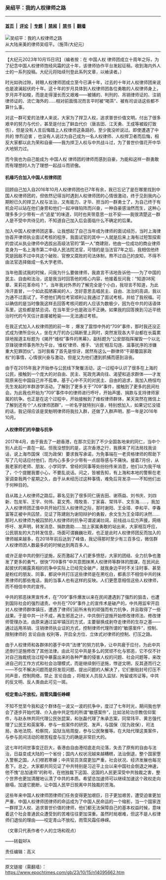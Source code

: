 ### 吴绍平：我的人权律师之路

---

#### [首页](../../../..?n14095662) &nbsp;|&nbsp; [评论](../../../../../epoch-comment?n14095662) &nbsp;|&nbsp; [专题](../../../../../epoch-special?n14095662) &nbsp;|&nbsp; [禁闻](../../../../../epoch-news?n14095662) &nbsp;|&nbsp; [禁书](../../../../../books?n14095662) &nbsp;|&nbsp; [翻墙](https://github.com/gfw-breaker/nogfw/blob/master/README.md?n14095662)


<div><img alt="吴绍平：我的人权律师之路" class="attachment-djy_600_400 size-djy_600_400 wp-post-image" src="https://i.epochtimes.com/assets/uploads/2022/02/id13557445-download-600x400.jpg"/>
<div class="caption">
 从大陆来美的律师吴绍平。（施萍/大纪元）
</div></div><hr/><div class="post_content" id="artbody" itemprop="articleBody">
 <!-- article content begin -->
 <p>
  【大纪元2023年10月15日讯】（编者按：在
  <ok href="https://www.epochtimes.com/gb/tag/%E4%B8%AD%E5%9B%BD%E4%BA%BA%E6%9D%83.html">
   中国人权
  </ok>
  律师团成立十周年之际，为了纪念中国人权律师饱经风霜的这十年，该律师协作平台发起征稿，收到海内外人士的一系列投稿。大纪元将陆续刊登此系列文章，以飨读者。）
 </p>
 <p>
  时光如驹过隙，转眼人权律师团成立至今已满十年，过去的十年对人权律师团来说也是波澜起伏的十年。这十年的岁月具体到人权律师团各位勇敢的人权律师身上，岁月并不如梭，而是走得漫长而又艰难——被捕的、判刑的、吊销律师证的、注销律师证的、流亡海外的……相对前面情况而言平时被“喝茶”、被有司谈话这些都不算什么事。
 </p>
 <p>
  对这一群可爱的法律人来说，大家为了捍卫人权，追求普世价值文明，付出了很多艰辛的努力与代价，甚至是付出了鲜血代价（唐吉田、江天勇、王成等被殴打致伤），但是没有人言后悔踏上人权律师这条路的，至少我没听说过。即使遭遇了中共的
  <ok href="https://www.epochtimes.com/gb/tag/%E6%83%A8%E7%83%88%E8%BF%AB%E5%AE%B3.html">
   惨烈迫害
  </ok>
  ，也没有人说过为自己成为一名人权律师、人权捍卫者而后悔，相反大家都以此为荣和自豪——我为捍卫人权与中共战斗过，为了普世价值花开中华大地努力过。
 </p>
 <p>
  而今我也为自己能成为
  <ok href="https://www.epochtimes.com/gb/tag/%E4%B8%AD%E5%9B%BD%E4%BA%BA%E6%9D%83.html">
   中国人权
  </ok>
  律师团的律师而感到自豪，为能和这样一群勇敢而有理想的人为了理想一起战斗而骄傲。
 </p>
 <h4>
  机缘巧合加入中国人权律师团
 </h4>
 <p>
  回顾自己加入自2016年10月人权律师团也已7年有余，我已忘记了是在哪里找到中国人权律师团的，但依然记得当时遇到人权律师团的心情很激动，终于见到我内心期盼已久的捍卫人权与法治，又有能力、才华、担当的一群勇士了，为自己终于有机会可以站在他们身旁和他们一起冲锋陷阵而兴奋，一种自豪感油然而生，这种心理多多少少带有一点“追星”的味道，同时也夹带意思一丝不安——我很清楚这一群人是不受中共待见的，不知道自己加入后会面临什么不确定的后果。
 </p>
 <p>
  加入中国人权律师团这事，让我想起了自己当年成为律师的面试经历，当时上海律协首开律师执业面试考核的程序，我面试官的其中一人就是后来上海有过短暂探索的尝试从执业律师中选拔出高级法官的“第一人”商建刚，他由一位成功的商业律师变身为一名上海市第二中级人民法院法官，可惜的是当法官7年之后，我相信他终究是因敌不过中共这个破败、官僚又腐败的司法体制，熬不过自己的良知，不得不由法官选择做成一名大学老师。
 </p>
 <p>
  当年他面试我的时候，问我为什么要做律师，我直言不讳地告诉他——为了中国的民主、自由和法治，这是我当时回答他的核心内容，他接着反问我：“知道08宪章、茉莉花革命吗？”，当年我对外界的了解完全是个小白，我坦言不知道，为此冷汗直冒，一个如此孤陋寡闻的人，怎好意思去唱民主、自由、法治的高调，我以为通不过面试了。不想他们两位考官顺利让我通过了面试考核，并给了我祝福。可以确信的是当时像我这样去回答考核问题的人应该为数极少，因为在中共的话语体系里，这些都是禁忌词，在当年至少也是政治不正确，如果我的回答换到习近平统治时代的今天估计直接被枪毙——无法通过考核。
 </p>
 <p>
  在我正式加入人权律师团的前一年 ，爆发了震惊中外的“709”事件，那时我还没正式成为律所合伙人，坐在大厅的办公隔断里上网时，突然发现各大平台都在长篇累牍地报道主标题为《揭开“维权”事件的黑幕》，副标题为“公安部指挥摧毁一个以北京锋锐律师事务所为平台，‘维权’律师、推手、‘访民’相互勾连、滋事扰序的涉嫌重大犯罪团伙”。当时我看了首先是惊讶，居然有这么一群律师“干颠覆国家政权“的事情，心情很兴奋与激动，但是又为他们遭到抓捕而感到沮丧。
 </p>
 <p>
  由于在2015年我才开始参与公民线下聚餐活动，这一过程中认识了很多在上海的公民，接触到一个庞大的对自由、民主、宪政充满向往、渴望和追求群体——才发现原来在中国自己并不孤单。基于心中不灭的对民主、自由的追求，我加入杨恒均先生发起的羊群游学活动，了解到了更多关于“709”事件，接触到了更多的民间社会。为此我也开始为“709”事件中的律师进行呼吁，开始声援、捐款与支持律师家属的抗争。也正是在这个过程中，开始接触到了维权律师群体，某天突然在微信上了解到还有个“人权律师团群”，一听名字就特别兴奋，特别想加入，如果记忆没错的话，我记得应该是吴魁明律师将我拉入群，还做了入群声明，那一年是2016年10月。
 </p>
 <h4>
  人权律师们的辛酸与抗争
 </h4>
 <p>
  2017年4月，由于我去了一趟香港，在那次见到了不少全国各地来的同仁，当中个别人此后一直在一起。但我没想到的是，这次香港之行，我换来了司法局找我谈话，说上海市国保（现为政保）要求我写承诺，为免事端在一老资格律师的帮助下写了几句话应付他们，而内心多多少少带有一点屈辱感与不痛快。接着7月份，从我老家的老师、朋友、小学同学、曾经的同事等处纷纷传来消息，他们以为我干啥了，个个提醒我要小心，不要乱说话。问之，皆被告知，有上海和本地的警察在老家调查我两个星期之久，由于从未经历过这种事情，难免后背发凉——不知他们出于何种目的。
 </p>
 <p>
  自从踏上人权律师之路后，慕名见到了很多同仁唐吉田、谢燕益、刘书庆、刘四新、包龙军、王宇、何伟、葛文秀、隋牧青、丁家喜、常玮平、文东海……，我加入人权律师团正值中共开始打压人权律师之际，那时谢阳、王全璋、李和平、李春富等正被中共囚禁，见证了陈建刚为谢阳辩护的勇毅，余文生为王全璋的决然……那时人权律师为被囚禁的人权律师的抗争可谓波澜壮阔，前线战斗后方声援，网络呼吁、发声明，转发消息、捐款救助……加上家属勇敢的站出来，大家相互呼应，公民朋友的大力转发信息，场面可谓巍巍壮观，也正是此时人权律师团反而加入的律师越来越多，在2018年前后达到了峰值，我记得那时至少有三百多位，微信群人权律师团人数最多的的时候达到两百多人。
 </p>
 <p>
  或许正是中共的倒行逆施，反而激起了人们更多愤怒，大家的团结、全力抗争也激发了更多的勇气，很快“709事件”中共意图抹黑人权律师等群体的图谋，在民间此起彼伏的揭露真相的抗争中实际上已经完全破产，就我身边平时不关注时事、甚至是粉红的朋友、同事，都说中共打压这些律师是在黑吃白，都表示不相信中共的抹黑律师的那些鬼话，我的当事人也有这样的反映。人们更愿意相信这些人权律师，而不相信中共的宣传。
 </p>
 <p>
  中共的邪恶抹黑宣传术，在“709”事件爆发以来在民间遭遇到了强烈的狙击，也遭到国际社会的强烈谴责。中共在“709”事件上的宣传术是破产的，中共用监牢开启对人权律师群体镇压，遭遇了律师们前所未有的顽强而有力抗争，并且取得了一些战果。于是中共一计不成，再生邪恶之计，中共倒行逆施开始修改律师法、修改律师管理办法，由原来通过监牢镇压的方式，主要替换成剥夺走律师的生存之基——通过运用吊销、注销律师执业证的方式，控制律师代理所谓的“敏感案件”，控制、限制律师的
  <ok href="https://www.epochtimes.com/gb/tag/%E8%A8%80%E8%AE%BA%E8%87%AA%E7%94%B1.html">
   言论自由
  </ok>
  权利等，开启全方位、立体式对律师的控制、打压之路。
 </p>
 <p>
  由于人权律师和各群体的基于中共“法律”的努力抗争，让中共疲于应付，为此中共还倒行逆施修改了其他法律。由此可见中共是多么的冥顽不化与邪恶，它不仅不针对自己独裁统治过程中暴露出来的各种严重的侵害人权的问题、社会问题等，来改进自己的工作方式和社会治理模式，而是继续倒行逆施，悖逆文明，反其道而行之——不仅不解决问题而是将发现问题、提出问题的人解决了，它们删贴封号打压不同声音，控制网络，禁止
  <ok href="https://www.epochtimes.com/gb/tag/%E8%A8%80%E8%AE%BA%E8%87%AA%E7%94%B1.html">
   言论自由
  </ok>
  ，将相关人员投入监狱、拘留或吊证等。中共的反文明、反人类由此可见一斑。
 </p>
 <h4>
  咬定青山不放松，雨雪风霜任峥嵘
 </h4>
 <p>
  不知不觉至今我和这个群体在一波又一波的抗争中，度过了七年时光，期间我也学会了逐步开始代理、介入由中共定性的所谓“敏感案件”，比如法轮功宗教信仰案件，与赵永林共同代理公民张昆案，和张磊代理了朱承志案，同常玮平、黄志强代理了公民王和英案等，参与一些案件的研究、发声，与国保（现为政保），司法局，各地法院、检察院，监狱当局周旋，参与公民聚餐等。在大陆代理这类案件，与参与民间活动的艰苦程度与压力的确是非常巨大的。
 </p>
 <p>
  这七年时间世事变迁巨大，香港由自由港彻底走向沦落，失去了原有的自由与法治，日益变成大陆的一个省份；国内人权状况越来越糟糕，法治倒退，整个国家堕入警察之国，人们噤若寒蝉；中共官员贪腐更加严重，社会状况、经济发展也每况愈下。总之，大家都共同见证了中共特别是习近平上台以来中国社会倒退之神速，他不愧“总加速师“的称号，在他独裁下这国、这国的人民更深受中共独裁之害，整个世界也更加清醒地认清了中共的本质。希望总加速师可以继续加速这个政权走向崩塌，加速它脆断，让中国人民早日脱离中共独裁的苦海。
 </p>
 <p>
  这些年来中国人权律师团律师们任务变得更加艰巨，日子更加艰苦，遭受迫害更加严重，中国人权律师团律师的命运成为了中国人民命运的一个缩影，当一个国家连一群捍卫人权、追求普世价值的律师，他们都无法保障自己的基本权益时候，意味着这个社会普通民众遭受到的苦难往往更加深重。虽然时局艰难，但这不是人权律师们退怯的理由——咬定青山不放松，雨雪风霜任峥嵘。
 </p>
 <p>
  （文章只代表作者个人的立场和观点）
 </p>
 <p>
  ——转载RFA
 </p>
 <p>
  责任编辑：高义
 </p>
 <!-- article content end -->
 <div id="below_article_ad">
 </div>
</div>


---

原文链接（需翻墙）：https://www.epochtimes.com/gb/23/10/15/n14095662.htm